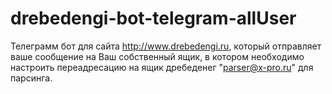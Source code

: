 # drebedengi-bot-telegram-allUser
Телеграмм бот для сайта http://www.drebedengi.ru, который отправляет ваше сообщение на Ваш собственный ящик, в котором необходимо настроить переадресацию на ящик дребеденег "parser@x-pro.ru" для парсинга.
